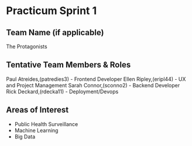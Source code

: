 # Practicum Sprint 1
## Team Name (if applicable)
The Protagonists

## Tentative Team Members & Roles
Paul Atreides,(patredies3) - Frontend Developer
Ellen Ripley,(eripl44) - UX and Project Management
Sarah Connor,(sconno2) - Backend Developer
Rick Deckard,(rdecka11) - Deployment/Devops

## Areas of Interest
* Public Health Surveillance
* Machine Learning
* Big Data
